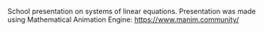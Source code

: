 School presentation on systems of linear equations.
Presentation was made using Mathematical Animation Engine: https://www.manim.community/
